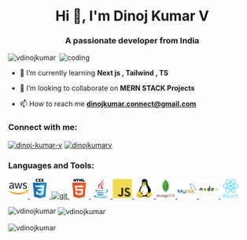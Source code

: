 <h1 align="center">Hi 👋, I'm Dinoj Kumar V</h1>
<h3 align="center">A passionate developer from India</h3>

<img align="right" alt="coding" width="400" src="https://media4.giphy.com/media/Y4ak9Ki2GZCbJxAnJD/giphy.gif?cid=ecf05e4714h6dom4i3i62u1tmvkv02vpquh2z6dqiynzo5vu&ep=v1_gifs_search&rid=giphy.gif&ct=g" />

<p align="left"> <img src="https://komarev.com/ghpvc/?username=vdinojkumar&label=Profile%20views&color=0e75b6&style=flat" alt="vdinojkumar" /> </p>

- 🌱 I’m currently learning **Next js , Tailwind , TS**

- 👯 I’m looking to collaborate on **MERN STACK Projects**

- 📫 How to reach me **dinojkumar.connect@gmail.com**

<h3 align="left">Connect with me:</h3>
<p align="left">
<a href="https://linkedin.com/in/dinoj-kumar-v" target="blank"><img align="center" src="https://raw.githubusercontent.com/rahuldkjain/github-profile-readme-generator/master/src/images/icons/Social/linked-in-alt.svg" alt="dinoj-kumar-v" height="30" width="40" /></a>
<a href="https://www.leetcode.com/dinojkumarv" target="blank"><img align="center" src="https://raw.githubusercontent.com/rahuldkjain/github-profile-readme-generator/master/src/images/icons/Social/leet-code.svg" alt="dinojkumarv" height="30" width="40" /></a>
</p>

<h3 align="left">Languages and Tools:</h3>
<p align="left"> <a href="https://aws.amazon.com" target="_blank" rel="noreferrer"> <img src="https://raw.githubusercontent.com/devicons/devicon/master/icons/amazonwebservices/amazonwebservices-original-wordmark.svg" alt="aws" width="40" height="40"/> </a> <a href="https://www.w3schools.com/css/" target="_blank" rel="noreferrer"> <img src="https://raw.githubusercontent.com/devicons/devicon/master/icons/css3/css3-original-wordmark.svg" alt="css3" width="40" height="40"/> </a> <a href="https://git-scm.com/" target="_blank" rel="noreferrer"> <img src="https://www.vectorlogo.zone/logos/git-scm/git-scm-icon.svg" alt="git" width="40" height="40"/> </a> <a href="https://www.w3.org/html/" target="_blank" rel="noreferrer"> <img src="https://raw.githubusercontent.com/devicons/devicon/master/icons/html5/html5-original-wordmark.svg" alt="html5" width="40" height="40"/> </a> <a href="https://www.java.com" target="_blank" rel="noreferrer"> <img src="https://raw.githubusercontent.com/devicons/devicon/master/icons/java/java-original.svg" alt="java" width="40" height="40"/> </a> <a href="https://developer.mozilla.org/en-US/docs/Web/JavaScript" target="_blank" rel="noreferrer"> <img src="https://raw.githubusercontent.com/devicons/devicon/master/icons/javascript/javascript-original.svg" alt="javascript" width="40" height="40"/> </a> <a href="https://www.linux.org/" target="_blank" rel="noreferrer"> <img src="https://raw.githubusercontent.com/devicons/devicon/master/icons/linux/linux-original.svg" alt="linux" width="40" height="40"/> </a> <a href="https://www.mongodb.com/" target="_blank" rel="noreferrer"> <img src="https://raw.githubusercontent.com/devicons/devicon/master/icons/mongodb/mongodb-original-wordmark.svg" alt="mongodb" width="40" height="40"/> </a> <a href="https://www.mysql.com/" target="_blank" rel="noreferrer"> <img src="https://raw.githubusercontent.com/devicons/devicon/master/icons/mysql/mysql-original-wordmark.svg" alt="mysql" width="40" height="40"/> </a> <a href="https://nodejs.org" target="_blank" rel="noreferrer"> <img src="https://raw.githubusercontent.com/devicons/devicon/master/icons/nodejs/nodejs-original-wordmark.svg" alt="nodejs" width="40" height="40"/> </a> <a href="https://reactjs.org/" target="_blank" rel="noreferrer"> <img src="https://raw.githubusercontent.com/devicons/devicon/master/icons/react/react-original-wordmark.svg" alt="react" width="40" height="40"/> </a> </p>

<p><img align="left" src="https://github-readme-stats.vercel.app/api/top-langs?username=vdinojkumar&show_icons=true&locale=en&layout=compact" alt="vdinojkumar" /></p>

<p>&nbsp;<img align="center" src="https://github-readme-stats.vercel.app/api?username=vdinojkumar&show_icons=true&locale=en" alt="vdinojkumar" /></p>

<p><img align="center" src="https://github-readme-streak-stats.herokuapp.com/?user=vdinojkumar&" alt="vdinojkumar" /></p>

